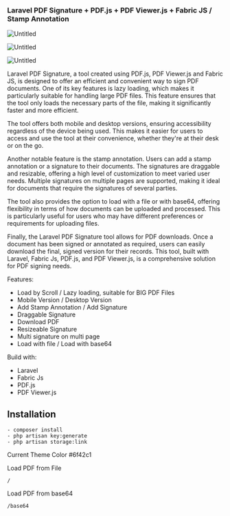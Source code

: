 ### Laravel PDF Signature + PDF.js + PDF Viewer.js + Fabric JS / Stamp Annotation

![Untitled](https://prod-files-secure.s3.us-west-2.amazonaws.com/ad117d35-5038-4c07-959f-32be9097ebc8/4ee8d847-da30-4cf2-b421-5813bbd9ed01/Untitled.png)

![Untitled](https://prod-files-secure.s3.us-west-2.amazonaws.com/ad117d35-5038-4c07-959f-32be9097ebc8/13406723-f241-4d5d-ab56-01f170efb1ce/Untitled.png)

![Untitled](https://prod-files-secure.s3.us-west-2.amazonaws.com/ad117d35-5038-4c07-959f-32be9097ebc8/75975383-3642-4deb-82c4-ea05ff4e7ad8/Untitled.png)

Laravel PDF Signature, a tool created using PDF.js, PDF Viewer.js and Fabric JS, is designed to offer an efficient and convenient way to sign PDF documents. One of its key features is lazy loading, which makes it particularly suitable for handling large PDF files. This feature ensures that the tool only loads the necessary parts of the file, making it significantly faster and more efficient.

The tool offers both mobile and desktop versions, ensuring accessibility regardless of the device being used. This makes it easier for users to access and use the tool at their convenience, whether they're at their desk or on the go.

Another notable feature is the stamp annotation. Users can add a stamp annotation or a signature to their documents. The signatures are draggable and resizable, offering a high level of customization to meet varied user needs. Multiple signatures on multiple pages are supported, making it ideal for documents that require the signatures of several parties.

The tool also provides the option to load with a file or with base64, offering flexibility in terms of how documents can be uploaded and processed. This is particularly useful for users who may have different preferences or requirements for uploading files.

Finally, the Laravel PDF Signature tool allows for PDF downloads. Once a document has been signed or annotated as required, users can easily download the final, signed version for their records. This tool, built with Laravel, Fabric Js, PDF.js, and PDF Viewer.js, is a comprehensive solution for PDF signing needs.

Features:
- Load by Scroll / Lazy loading, suitable for BIG PDF Files
- Mobile Version / Desktop Version
- Add Stamp Annotation / Add Signature
- Draggable Signature
- Download PDF
- Resizeable Signature
- Multi signature on multi page
- Load with file / Load with base64

Build with:
- Laravel
- Fabric Js
- PDF.js
- PDF Viewer.js

## Installation

```
- composer install
- php artisan key:generate
- php artisan storage:link
```

Current Theme Color
#6f42c1

Load PDF from File

```
/
```

Load PDF from base64

```
/base64
```
